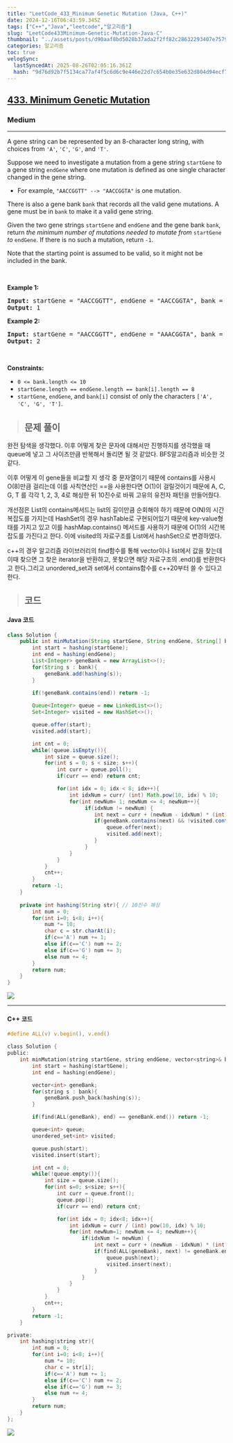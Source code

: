 ```yaml
---
title: "LeetCode_433_Minimum Genetic Mutation (Java, C++)"
date: 2024-12-16T06:43:59.345Z
tags: ["C++","Java","leetcode","알고리즘"]
slug: "LeetCode433Minimum-Genetic-Mutation-Java-C"
thumbnail: "../assets/posts/d90aaf8bd5028b37ada2f2ff82c28632293407e75794bbf6a40df04811c86fdf.png"
categories: 알고리즘
toc: true
velogSync:
  lastSyncedAt: 2025-08-26T02:05:16.361Z
  hash: "9d76d92b7f5134ca77af4f5c6d6c9e446e22d7c654b0e35e632d804d94ecf75d"
---
```


<h2><a href="https://leetcode.com/problems/minimum-genetic-mutation">433. Minimum Genetic Mutation</a></h2><h3>Medium</h3><hr><p>A gene string can be represented by an 8-character long string, with choices from <code>&#39;A&#39;</code>, <code>&#39;C&#39;</code>, <code>&#39;G&#39;</code>, and <code>&#39;T&#39;</code>.</p>

<p>Suppose we need to investigate a mutation from a gene string <code>startGene</code> to a gene string <code>endGene</code> where one mutation is defined as one single character changed in the gene string.</p>

<ul>
	<li>For example, <code>&quot;AACCGGTT&quot; --&gt; &quot;AACCGGTA&quot;</code> is one mutation.</li>
</ul>

<p>There is also a gene bank <code>bank</code> that records all the valid gene mutations. A gene must be in <code>bank</code> to make it a valid gene string.</p>

<p>Given the two gene strings <code>startGene</code> and <code>endGene</code> and the gene bank <code>bank</code>, return <em>the minimum number of mutations needed to mutate from </em><code>startGene</code><em> to </em><code>endGene</code>. If there is no such a mutation, return <code>-1</code>.</p>

<p>Note that the starting point is assumed to be valid, so it might not be included in the bank.</p>

<p>&nbsp;</p>
<p><strong class="example">Example 1:</strong></p>

<pre>
<strong>Input:</strong> startGene = &quot;AACCGGTT&quot;, endGene = &quot;AACCGGTA&quot;, bank = [&quot;AACCGGTA&quot;]
<strong>Output:</strong> 1
</pre>

<p><strong class="example">Example 2:</strong></p>

<pre>
<strong>Input:</strong> startGene = &quot;AACCGGTT&quot;, endGene = &quot;AAACGGTA&quot;, bank = [&quot;AACCGGTA&quot;,&quot;AACCGCTA&quot;,&quot;AAACGGTA&quot;]
<strong>Output:</strong> 2
</pre>

<p>&nbsp;</p>
<p><strong>Constraints:</strong></p>

<ul>
	<li><code>0 &lt;= bank.length &lt;= 10</code></li>
	<li><code>startGene.length == endGene.length == bank[i].length == 8</code></li>
	<li><code>startGene</code>, <code>endGene</code>, and <code>bank[i]</code> consist of only the characters <code>[&#39;A&#39;, &#39;C&#39;, &#39;G&#39;, &#39;T&#39;]</code>.</li>
</ul>

> ## 문제 풀이

완전 탐색을 생각했다. 이후 어떻게 찾은 문자에 대해서만 진행하지를 생각했을 때 queue에 넣고 그 사이즈만큼 반복해서 돌리면 될 것 같았다. BFS알고리즘과 비슷한 것 같다.

이후 어떻게 이 gene들을 비교할 지 생각 중 문자열이기 때문에 contains를 사용시 O(8)만큼 걸리는데 이를 사칙연산인 ==을 사용한다면 O(1)이 걸릴것이기 때문에 A, C, G, T 를 각각 1, 2, 3, 4로 해싱한 뒤 10진수로 바꿔 고유의 유전자 패턴을 만들어줬다. 

개선점은 List의 contains메서드는 list의 길이만큼 순회해야 하기 때문에 O(N)의 시간복잡도를 가지는데 HashSet의 경우 hashTable로 구현되어있기 때문에 key-value형태를 가지고 있고 이를 hashMap.contains() 메서드를 사용하기 때문에 O(1)의 시간복잡도를 가진다고 한다. 이에 visited의 자료구조를 List에서 hashSet으로 변경하였다.


c++의 경우 알고리즘 라이브러리의 find함수를 통해 vector이나 list에서 값을 찾는데 이때 찾으면 그 찾은 iterator을 반환하고, 못찾으면 해당 자료구조의 .end()를 반환한다고 한다.그리고  unordered_set과 set에서 contains함수를 c++20부터 쓸 수 있다고 한다.

> ## 코드 

#### Java 코드
```java
class Solution {
    public int minMutation(String startGene, String endGene, String[] bank) {
        int start = hashing(startGene);
        int end = hashing(endGene);
        List<Integer> geneBank = new ArrayList<>();
        for(String s : bank){
            geneBank.add(hashing(s));
        }

        if(!geneBank.contains(end)) return -1;
        
        Queue<Integer> queue = new LinkedList<>();
        Set<Integer> visited = new HashSet<>();

        queue.offer(start);
        visited.add(start);

        int cnt = 0;
        while(!queue.isEmpty()){
            int size = queue.size();
            for(int s = 0; s < size; s++){
                int curr = queue.poll();
                if(curr == end) return cnt;

                for(int idx = 0; idx < 8; idx++){
                    int idxNum = curr/ (int) Math.pow(10, idx) % 10;
                    for(int newNum= 1; newNum <= 4; newNum++){
                         if(idxNum != newNum) {
                            int next = curr + (newNum - idxNum) * (int) Math.pow(10, idx);
                            if(geneBank.contains(next) && !visited.contains(next)){
                                queue.offer(next);
                                visited.add(next);
                            }
                         }
                    }
                }
            }
            cnt++;
        }
        return -1;
    }
    
    private int hashing(String str){ // 10진수 해싱 
        int num = 0;
        for(int i=0; i<8; i++){
            num *= 10;
            char c = str.charAt(i);
            if(c=='A') num += 1;
            else if(c=='C') num += 2;
            else if(c=='G') num += 3;
            else num += 4;
        }
        return num;
    }
}
```
![](/assets/posts/42d5ac3d4e6f1c1d7fcef577eb2f7c9b6fffab80cf43d056f2a3c19d3257722d.png)

---

#### C++ 코드
```c
#define ALL(v) v.begin(), v.end()

class Solution {
public:
    int minMutation(string startGene, string endGene, vector<string>& bank) {
        int start = hashing(startGene);
        int end = hashing(endGene);

        vector<int> geneBank;
        for(string s : bank){
            geneBank.push_back(hashing(s));
        }

        if(find(ALL(geneBank), end) == geneBank.end()) return -1;

        queue<int> queue;
        unordered_set<int> visited;

        queue.push(start);
        visited.insert(start);

        int cnt = 0;
        while(!queue.empty()){
            int size = queue.size();
            for(int s=0; s<size; s++){
                int curr = queue.front();
                queue.pop();
                if(curr == end) return cnt;

                for(int idx = 0; idx<8; idx++){
                    int idxNum = curr / (int) pow(10, idx) % 10;
                    for(int newNum=1; newNum <= 4; newNum++){
                        if(idxNum != newNum) {
                            int next = curr + (newNum - idxNum) * (int)pow(10, idx);
                            if(find(ALL(geneBank), next) != geneBank.end() && !visited.contains(next)){
                                queue.push(next);
                                visited.insert(next);
                            }
                        }
                    }
                }
            }
            cnt++;
        }
        return -1;
    }

private:
    int hashing(string str){
        int num = 0;
        for(int i=0; i<8; i++){
            num *= 10;
            char c = str[i];
            if(c=='A') num += 1;
            else if(c=='C') num += 2;
            else if(c=='G') num += 3;
            else num += 4;
        }
        return num;
    }
};
```
![](/assets/posts/ae141cc5c18008bdbe3e171b1e218171f69a5db584b0023a99f8da63a6cd0c7b.png)
